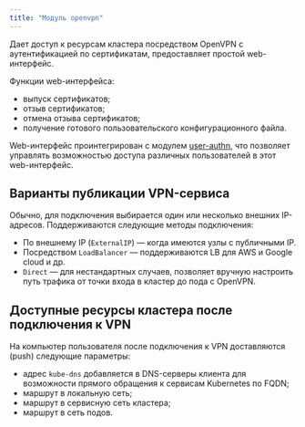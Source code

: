 ```yaml
---
title: "Модуль openvpn"
---
```


Дает доступ к ресурсам кластера посредством OpenVPN с аутентификацией по сертификатам, предоставляет простой web-интерфейс.

Функции web-интерфейса:
- выпуск сертификатов;
- отзыв сертификатов;
- отмена отзыва сертификатов;
- получение готового пользовательского конфигурационного файла.

Web-интерфейс проинтегрирован с модулем [user-authn](../150-user-authn/), что позволяет управлять возможностью доступа различных пользователей в этот web-интерфейс.

## Варианты публикации VPN-сервиса
Обычно, для подключения выбирается один или несколько внешних IP-адресов. Поддерживаются следующие методы подключения:
- По внешнему IP (`ExternalIP`) — когда имеются узлы с публичными IP.
- Посредством `LoadBalancer` — поддерживаются LB для AWS и Google cloud и др.
- `Direct` — для нестандартных случаев, позволяет вручную настроить путь трафика от точки входа в кластер до пода с OpenVPN.

## Доступные ресурсы кластера после подключения к VPN
На компьютер пользователя после подключения к VPN доставляются (push) следующие параметры:
- адрес `kube-dns` добавляется в DNS-серверы клиента для возможности прямого обращения к сервисам Kubernetes по FQDN;
- маршрут в локальную сеть;
- маршрут в сервисную сеть кластера;
- маршрут в сеть подов.
